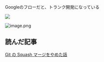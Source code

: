 Googleのフローだと、トランク開発になっている

![](https://dev.azure.com/hibohiboo/b0423023-ba3b-454b-a52c-2cd1455f5c9b/_apis/git/repositories/7e06f0b9-7669-4eb7-8bf8-a84d6e6f3242/Items?path=/wiki/.attachments/image-abf42b50-0659-4006-82fb-a306c2387164.png&download=false&resolveLfs=true&%24format=octetStream&api-version=5.0-preview.1&sanitize=true&versionDescriptor.version=wiki)

![image.png](/.attachments/image-9b0012fe-502b-4d10-a0d2-5cfadb8bb0a8.png)

## 読んだ記事
[Git の Squash マージをやめた話](https://tech.mobilefactory.jp/entry/2023/11/29/160000)
